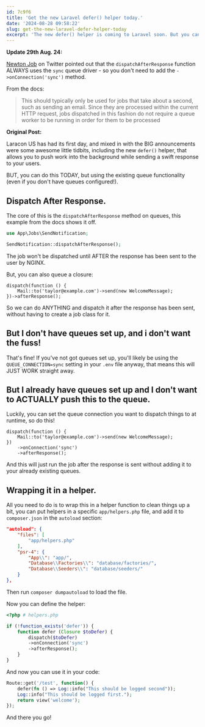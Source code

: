```yaml
---
id: 7c9f6
title: 'Get the new Laravel defer() helper today.'
date: '2024-08-28 09:58:22'
slug: get-the-new-laravel-defer-helper-today
excerpt: 'The new defer() helper is coming to Laravel soon. But you can get it today by writing this little helper function yourself.'
---
```


**Update 29th Aug. 24:**

[Newton Job](https://x.com/_newtonjob) on Twitter pointed out that the `dispatchAfterResponse` function ALWAYS
uses the `sync` queue driver - so you don't need to add the `->onConnection('sync')` method.

From the docs:

>This should typically only be used for jobs that take about a second, such as sending an email. Since they are processed within the current HTTP request, jobs dispatched in this fashion do not require a queue worker to be running in order for them to be processed

**Original Post:**

Laracon US has had its first day, and mixed in with the BIG announcements were some awesome little tidbits, including the new `defer()` helper, that allows you to push work into the background while sending a swift response to your users.

BUT, you can do this TODAY, but using the existing queue functionality (even if you don't have queues configured!).

## Dispatch After Response.

The core of this is the `dispatchAfterResponse` method on queues, this example from the docs shows it off.

```php
use App\Jobs\SendNotification;

SendNotification::dispatchAfterResponse();
```

The job won't be dispatched until AFTER the response has been sent to the user by NGINX.

But, you can also queue a closure:

```
dispatch(function () {
    Mail::to('taylor@example.com')->send(new WelcomeMessage);
})->afterResponse();
```

So we can do ANYTHING and dispatch it after the response has been sent, without having to create a job class for it.

## But I don't have queues set up, and i don't want the fuss!

That's fine! If you've not got queues set up, you'll likely be using the `QUEUE_CONNECTION=sync` setting in your `.env` file anyway, that means this will JUST WORK straight away.

## But I already have queues set up and I don't want to ACTUALLY push this to the queue.

Luckily, you can set the queue connection you want to dispatch things to at runtime, so do this!

```
dispatch(function () {
    Mail::to('taylor@example.com')->send(new WelcomeMessage);
})
    ->onConnection('sync')
    ->afterResponse();
```

And this will just run the job after the response is sent without adding it to your already existing queues.

## Wrapping it in a helper.

All you need to do is to wrap this in a helper function to clean things up a bit, you can put helpers in a specific `app/helpers.php` file, and add it to `composer.json` in the `autoload` section:

```json
"autoload": {
    "files": [
        "app/helpers.php"
    ],
    "psr-4": {
        "App\\": "app/",
        "Database\\Factories\\": "database/factories/",
        "Database\\Seeders\\": "database/seeders/"
    }
},
```

Then run `composer dumpautoload` to load the file.

Now you can define the helper:

```php
<?php # helpers.php

if (!function_exists('defer')) {
    function defer (Closure $toDefer) {
        dispatch($toDefer)
        ->onConnection('sync')
        ->afterResponse();
    }
}
```

And now you can use it in your code:

```php
Route::get('/test', function() {
    defer(fn () => Log::info("This should be logged second"));
    Log::info("This should be logged first.");
    return view('welcome');
});
```

And there you go!

